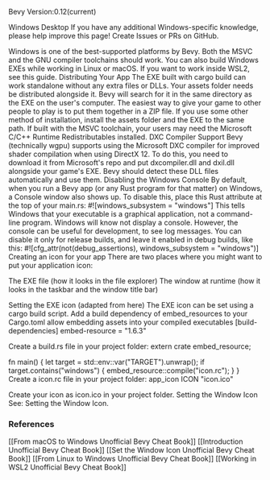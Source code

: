 Bevy Version:0.12(current)


Windows Desktop
If you have any additional Windows-specific knowledge,
please help improve this page!
Create Issues or PRs on GitHub.

Windows is one of the best-supported platforms by Bevy.
Both the MSVC and the GNU compiler toolchains should work.
You can also build Windows EXEs while working in Linux
or macOS.
If you want to work inside WSL2, see this guide.
Distributing Your App
The EXE built with cargo build can work standalone without any extra files or DLLs.
Your assets folder needs be distributed alongside it. Bevy will search for it in
the same directory as the EXE on the user's computer.
The easiest way to give your game to other people to play is to put them
together in a ZIP file. If you use some other method of installation,
install the assets folder and the EXE to the same path.
If built with the MSVC toolchain, your users may need the Microsoft C/C++
Runtime Redistributables installed.
DXC Compiler Support
Bevy (technically wgpu) supports using the Microsoft DXC compiler for
improved shader compilation when using DirectX 12.
To do this, you need to download it from Microsoft's
repo and put dxcompiler.dll and dxil.dll
alongside your game's EXE.
Bevy should detect these DLL files automatically and use them.
Disabling the Windows Console
By default, when you run a Bevy app (or any Rust program for that matter)
on Windows, a Console window also shows up. To disable this,
place this Rust attribute at the top of your main.rs:
#![windows_subsystem = "windows"]
This tells Windows that your executable is a graphical application, not a
command-line program. Windows will know not display a console.
However, the console can be useful for development, to see log messages.
You can disable it only for release builds, and leave it enabled in debug
builds, like this:
#![cfg_attr(not(debug_assertions), windows_subsystem = "windows")]
Creating an icon for your app
There are two places where you might want to put your application icon:

The EXE file (how it looks in the file explorer)
The window at runtime (how it looks in the taskbar and the window title bar)

Setting the EXE icon
(adapted from here)
The EXE icon can be set using a cargo build script.
Add a build dependency of embed_resources to your Cargo.toml allow embedding assets into your compiled executables
[build-dependencies]
embed-resource = "1.6.3"

Create a build.rs file in your project folder:
extern crate embed_resource;

fn main() {
    let target = std::env::var("TARGET").unwrap();
    if target.contains("windows") {
        embed_resource::compile("icon.rc");
    }
}
Create a icon.rc file in your project folder:
app_icon ICON "icon.ico"

Create your icon as icon.ico in your project folder.
Setting the Window Icon
See: Setting the Window Icon.

### References
[[From macOS to Windows  Unofficial Bevy Cheat Book]] [[Introduction  Unofficial Bevy Cheat Book]] [[Set the Window Icon  Unofficial Bevy Cheat Book]] [[From Linux to Windows  Unofficial Bevy Cheat Book]] [[Working in WSL2  Unofficial Bevy Cheat Book]] 